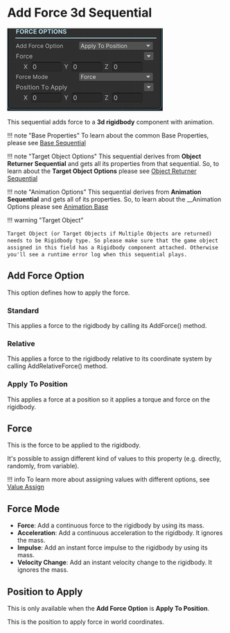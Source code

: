# Add Force 3d Sequential

![Add Force](../../img/sequential_rigidbodyaddforce3d.jpg)

This sequential adds force to a __3d rigidbody__ component with animation.

!!! note "Base Properties"
    To learn about the common Base Properties, please see [Base Sequential](../sequential_base.md)

!!! note "Target Object Options"
    This sequential derives from __Object Returner Sequential__ and gets all its properties from that sequential. So, to learn about the __Target Object Options__ please see [Object Returner Sequential](../sequentialobjectreturner/index.md)

!!! note "Animation Options"
    This sequential derives from __Animation Sequential__ and gets all of its properties. So, to learn about the __Animation Options please see [Animation Base](../animationsequentials/index.md)

!!! warning "Target Object"
 
    Target Object (or Target Objects if Multiple Objects are returned) needs to be Rigidbody type. So please make sure that the game object assigned in this field has a Rigidbody component attached. Otherwise you'll see a runtime error log when this sequential plays.

## Add Force Option

This option defines how to apply the force.

### Standard

This applies a force to the rigidbody by calling its AddForce() method.

### Relative

This applies a force to the rigidbody relative to its coordinate system by calling AddRelativeForce() method.

### Apply To Position

This applies a force at a position so it applies a torque and force on the rigidbody.

## Force

This is the force to be applied to the rigidbody.

It's possible to assign different kind of values to this property (e.g. directly, randomly, from variable).


!!! info
    To learn more about assigning values with different options, see [Value Assign](../../valueassign.md)
 

## Force Mode

* __Force__: Add a continuous force to the rigidbody by using its mass.
* __Acceleration__: Add a continuous acceleration to the rigidbody. It ignores the mass.
* __Impulse__: Add an instant force impulse to the rigidbody by using its mass.
* __Velocity Change__: Add an instant velocity change to the rigidbody. It ignores the mass.

## Position to Apply

This is only available when the __Add Force Option__ is __Apply To Position__.

This is the position to apply force in world coordinates.

